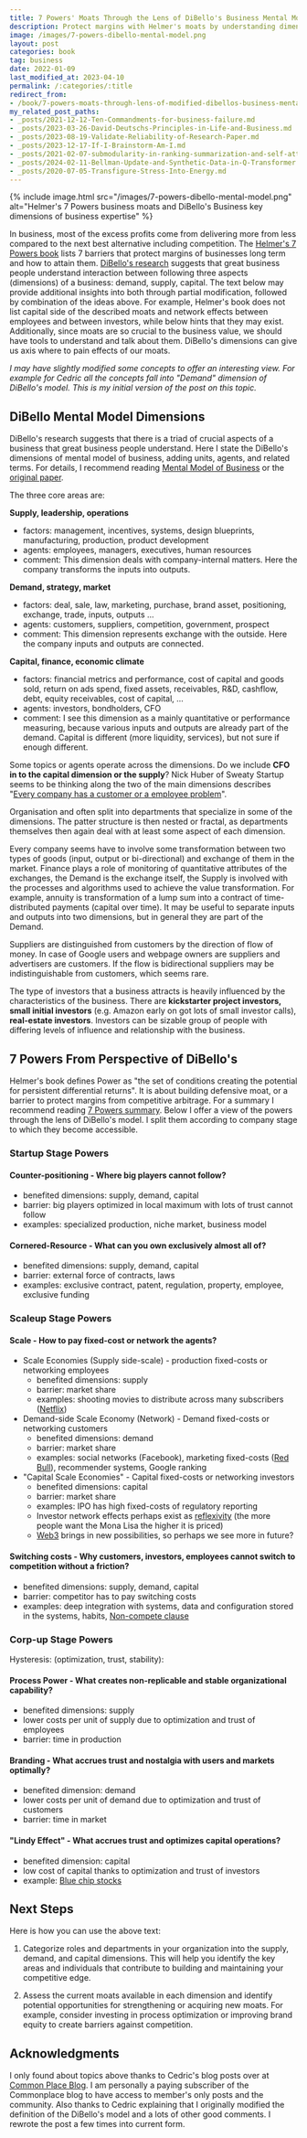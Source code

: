 ```yaml
---
title: 7 Powers' Moats Through the Lens of DiBello's Business Mental Model
description: Protect margins with Helmer's moats by understanding dimensions of demand, supply, and capital.
image: /images/7-powers-dibello-mental-model.png
layout: post
categories: book
tag: business
date: 2022-01-09
last_modified_at: 2023-04-10
permalink: /:categories/:title
redirect_from:
- /book/7-powers-moats-through-lens-of-modified-dibellos-business-mental-model
my_related_post_paths:
- _posts/2021-12-12-Ten-Commandments-for-business-failure.md
- _posts/2023-03-26-David-Deutschs-Principles-in-Life-and-Business.md
- _posts/2023-08-19-Validate-Reliability-of-Research-Paper.md
- _posts/2023-12-17-If-I-Brainstorm-Am-I.md
- _posts/2021-02-07-submodularity-in-ranking-summarization-and-self-attention.md
- _posts/2024-02-11-Bellman-Update-and-Synthetic-Data-in-Q-Transformer.md
- _posts/2020-07-05-Transfigure-Stress-Into-Energy.md
---
```



{% include image.html src="/images/7-powers-dibello-mental-model.png" alt="Helmer's 7 Powers business moats and DiBello's Business key dimensions of business expertise" %}

In business, most of the excess profits come from delivering more from less compared to the next best alternative including competition.
The [Helmer's 7 Powers book](https://www.goodreads.com/book/show/32816087-7-powers) lists 7 barriers that protect margins of businesses long term and how to attain them.
[DiBello's research](https://wtri.com/wp-content/uploads/2015/06/Informed-By-Knowledge-Chapter-12.pdf) suggests that great business people understand interaction between following three aspects (dimensions) of a business: demand, supply, capital.
The text below may provide additional insights into both through partial modification, followed by combination of the ideas above.
For example, Helmer's book does not list capital side of the described moats and network effects between employees and between investors, while below hints that they may exist.
Additionally, since moats are so crucial to the business value, we should have tools to understand and talk about them.
DiBello's dimensions can give us axis where to pain effects of our moats.


_I may have slightly modified some concepts to offer an interesting view._
_For example for Cedric all the concepts fall into "Demand" dimension of DiBello's model._
_This is my initial version of the post on this topic._


## DiBello Mental Model Dimensions
DiBello's research suggests that there is a triad of crucial aspects of a business that great business people understand.
Here I state the DiBello's dimensions of mental model of business, adding units, agents, and related terms.
For details, I recommend reading [Mental Model of Business](https://commoncog.com/blog/business-mental-model/) or the [original paper](https://wtri.com/wp-content/uploads/2015/06/Informed-By-Knowledge-Chapter-12.pdf).

The three core areas are:

**Supply, leadership, operations**
- factors: management, incentives, systems, design blueprints, manufacturing, production, product development
- agents: employees, managers, executives, human resources
- comment: This dimension deals with company-internal matters. Here the company transforms the inputs into outputs.

**Demand, strategy, market**
- factors: deal, sale, law, marketing, purchase, brand asset, positioning, exchange, trade, inputs, outputs ...
- agents: customers, suppliers, competition, government, prospect
- comment: This dimension represents exchange with the outside. Here the company inputs and outputs are connected.

**Capital, finance, economic climate**
- factors: financial metrics and performance, cost of capital and goods sold, return on ads spend, fixed assets, receivables, R&D, cashflow, debt, equity receivables, cost of capital,  ...
- agents: investors, bondholders, CFO
- comment: I see this dimension as a mainly quantitative or performance measuring, because various inputs and outputs are already part of the demand. Capital is different (more liquidity, services), but not sure if enough different.

Some topics or agents operate across the dimensions. Do we include **CFO in to the capital dimension or the supply**?
Nick Huber of Sweaty Startup seems to be thinking along the two of the main dimensions describes "[Every company has a customer or a employee problem](https://www.youtube.com/watch?v=OJmT9n0XbIU)".

Organisation and often split into departments that specialize in some of the dimensions.
The patter structure is then nested or fractal, as departments themselves then again deal with at least some aspect of each dimension.

Every company seems have to involve some transformation between two types of goods (input, output or bi-directional) and exchange of them in the market.
Finance plays a role of monitoring of quantitative attributes of the exchanges, the Demand is the exchange itself, the Supply is involved with the processes and algorithms used to achieve the value transformation. For example, annuity is transformation of a lump sum into a contract of time-distributed payments (capital over time). It may be useful to separate inputs and outputs into two dimensions, but in general they are part of the Demand.

Suppliers are distinguished from customers by the direction of flow of money. In case of Google users and webpage owners are suppliers and advertisers are customers. If the flow is bidirectional suppliers may be indistinguishable from customers, which seems rare.

The type of investors that a business attracts is heavily influenced by the characteristics of the business. There are **kickstarter project investors, small initial investors** (e.g. Amazon early on got lots of small investor calls), **real-estate investors**. Investors can be sizable group of people with differing levels of influence and relationship with the business.


## 7 Powers From Perspective of DiBello's 
Helmer's book defines Power as "the set of conditions creating the potential for persistent differential returns".
It is about building defensive moat, or a barrier to protect margins from competitive arbitrage.
For a summary I recommend reading [7 Powers summary](https://commoncog.com/blog/7-powers-summary/).
Below I offer a view of the powers through the lens of DiBello's model.
I split them according to company stage to which they become accessible.


### Startup Stage Powers
#### Counter-positioning - Where big players cannot follow?
- benefited dimensions: supply, demand, capital
- barrier: big players optimized in local maximum with lots of trust cannot follow
- examples: specialized production, niche market, business model

#### Cornered-Resource - What can you own exclusively almost all of?
- benefited dimensions: supply, demand, capital
- barrier: external force of contracts, laws
- examples: exclusive contract, patent, regulation, property, employee, exclusive funding

### Scaleup Stage Powers
#### Scale - How to pay fixed-cost or network the agents?
- Scale Economies (Supply side-scale) - production fixed-costs or networking employees
    - benefited dimensions: supply
    - barrier: market share
    - examples: shooting movies to distribute across many subscribers ([Netflix](https://en.wikipedia.org/wiki/Netflix))
- Demand-side Scale Economy (Network) - Demand fixed-costs or networking customers
    - benefited dimensions: demand
    - barrier: market share
    - examples: social networks (Facebook), marketing fixed-costs ([Red Bull](https://en.wikipedia.org/wiki/Red_Bull)), recommender systems, Google ranking
- "Capital Scale Economies" - Capital fixed-costs or networking investors
  - benefited dimensions: capital
  - barrier: market share
  - examples: IPO has high fixed-costs of regulatory reporting
  - Investor network effects perhaps exist as [reflexivity](https://en.wikipedia.org/wiki/Reflexivity_(social_theory)#In_economics) (the more people want the Mona Lisa the higher it is priced)
  - [Web3](https://en.wikipedia.org/wiki/Web3) brings in new possibilities, so perhaps we see more in future?

#### Switching costs - Why customers, investors, employees cannot switch to competition without a friction?
- benefited dimensions: supply, demand, capital
- barrier: competitor has to pay switching costs
- examples: deep integration with systems, data and configuration stored in the systems, habits, [Non-compete clause](https://en.wikipedia.org/wiki/Non-compete_clause)


### Corp-up Stage Powers
Hysteresis: (optimization, trust, stability):

#### Process Power - What creates non-replicable and stable organizational capability?
- benefited dimensions: supply
- lower costs per unit of supply due to optimization and trust of employees
- barrier: time in production

#### Branding - What accrues trust and nostalgia with users and markets optimally?
- benefited dimension: demand
- lower costs per unit of demand due to optimization and trust of customers
- barrier: time in market

#### "Lindy Effect" - What accrues trust and optimizes capital operations?
- benefited dimension: capital
- low cost of capital thanks to optimization and trust of investors
- example: [Blue chip stocks](https://en.wikipedia.org/wiki/Blue_chip_(stock_market))


## Next Steps

Here is how you can use the above text:

1. Categorize roles and departments in your organization into the supply, demand, and capital dimensions. This will help you identify the key areas and individuals that contribute to building and maintaining your competitive edge.

2. Assess the current moats available in each dimension and identify potential opportunities for strengthening or acquiring new moats. For example, consider investing in process optimization or improving brand equity to create barriers against competition.


## Acknowledgments
I only found about topics above thanks to Cedric's blog posts over at [Common Place Blog](https://commoncog.com/blog/).
I am personally a paying subscriber of the Commonplace blog to have access to member's only posts and the community.
Also thanks to Cedric explaining that I originally modified the definition of the DiBello's model and a lots of other good comments.
I rewrote the post a few times into current form.
